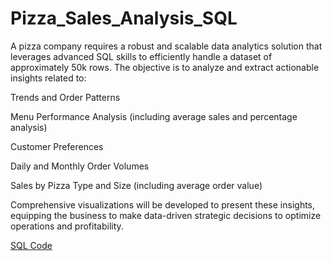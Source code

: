 # Pizza_Sales_Analysis_SQL

A pizza company requires a robust and scalable data analytics solution that leverages advanced SQL skills to efficiently handle a dataset of approximately 50k rows. The objective is to analyze and extract actionable insights related to:

Trends and Order Patterns

Menu Performance Analysis (including average sales and percentage analysis)

Customer Preferences

Daily and Monthly Order Volumes

Sales by Pizza Type and Size (including average order value)

Comprehensive visualizations will be developed to present these insights, equipping the business to make data-driven strategic decisions to optimize operations and profitability.

[SQL Code](Analysis.sql)

